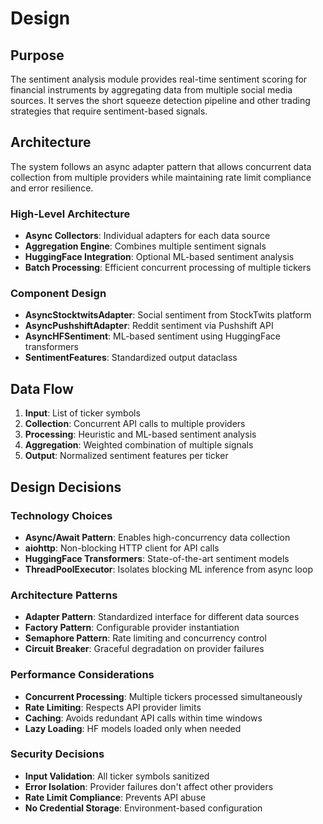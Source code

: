 # Design

## Purpose
The sentiment analysis module provides real-time sentiment scoring for financial instruments by aggregating data from multiple social media sources. It serves the short squeeze detection pipeline and other trading strategies that require sentiment-based signals.

## Architecture
The system follows an async adapter pattern that allows concurrent data collection from multiple providers while maintaining rate limit compliance and error resilience.

### High-Level Architecture
- **Async Collectors**: Individual adapters for each data source
- **Aggregation Engine**: Combines multiple sentiment signals
- **HuggingFace Integration**: Optional ML-based sentiment analysis
- **Batch Processing**: Efficient concurrent processing of multiple tickers

### Component Design
- **AsyncStocktwitsAdapter**: Social sentiment from StockTwits platform
- **AsyncPushshiftAdapter**: Reddit sentiment via Pushshift API
- **AsyncHFSentiment**: ML-based sentiment using HuggingFace transformers
- **SentimentFeatures**: Standardized output dataclass

## Data Flow
1. **Input**: List of ticker symbols
2. **Collection**: Concurrent API calls to multiple providers
3. **Processing**: Heuristic and ML-based sentiment analysis
4. **Aggregation**: Weighted combination of multiple signals
5. **Output**: Normalized sentiment features per ticker

## Design Decisions

### Technology Choices
- **Async/Await Pattern**: Enables high-concurrency data collection
- **aiohttp**: Non-blocking HTTP client for API calls
- **HuggingFace Transformers**: State-of-the-art sentiment models
- **ThreadPoolExecutor**: Isolates blocking ML inference from async loop

### Architecture Patterns
- **Adapter Pattern**: Standardized interface for different data sources
- **Factory Pattern**: Configurable provider instantiation
- **Semaphore Pattern**: Rate limiting and concurrency control
- **Circuit Breaker**: Graceful degradation on provider failures

### Performance Considerations
- **Concurrent Processing**: Multiple tickers processed simultaneously
- **Rate Limiting**: Respects API provider limits
- **Caching**: Avoids redundant API calls within time windows
- **Lazy Loading**: HF models loaded only when needed

### Security Decisions
- **Input Validation**: All ticker symbols sanitized
- **Error Isolation**: Provider failures don't affect other providers
- **Rate Limit Compliance**: Prevents API abuse
- **No Credential Storage**: Environment-based configuration
